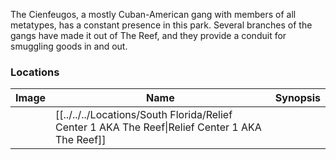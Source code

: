The Cienfeugos, a mostly Cuban-American gang with members of all metatypes, has a constant presence in this park. Several branches of the gangs have made it out of The Reef, and they provide a conduit for smuggling goods in and out.

### Locations

| Image | Name   | Synopsis |
| ----- | ------ | -------- |
|       | [[../../../Locations/South Florida/Relief Center 1 AKA The Reef\|Relief Center 1 AKA The Reef]] |         |